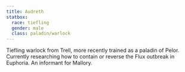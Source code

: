 ```yaml
---
title: Audreth
statbox:
  race: tiefling
  gender: male
  class: paladin/warlock
---
```


Tiefling warlock from Trell, more recently trained as a paladin of Pelor. Currently researching how to contain or reverse the Flux outbreak in Euphoria. An informant for Mallory.
